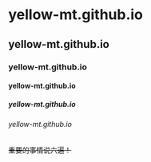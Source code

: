 # yellow-mt.github.io
## yellow-mt.github.io
### yellow-mt.github.io
#### yellow-mt.github.io
##### yellow-mt.github.io
###### yellow-mt.github.io
~~重要的事情说六遍！~~
